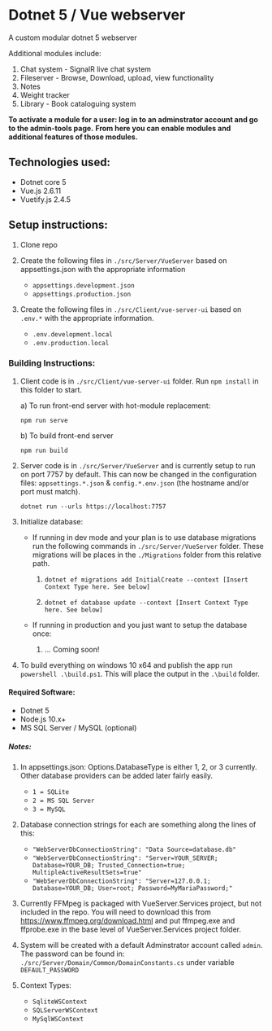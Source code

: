 # Dotnet 5 / Vue webserver

A custom modular dotnet 5 webserver

Additional modules include:

1. Chat system - SignalR live chat system
2. Fileserver - Browse, Download, upload, view functionality
3. Notes
4. Weight tracker
5. Library - Book cataloguing system

**To activate a module for a user: log in to an adminstrator account and go to the admin-tools page.**
**From here you can enable modules and additional features of those modules.**

## Technologies used:

- Dotnet core 5
- Vue.js 2.6.11
- Vuetify.js 2.4.5

## Setup instructions:

1. Clone repo

2. Create the following files in `./src/Server/VueServer` based on appsettings.json with the appropriate information

	- `appsettings.development.json`
	- `appsettings.production.json`

3. Create the following files in `./src/Client/vue-server-ui` based on `.env.*` with the appropriate information.

	- `.env.development.local`
	- `.env.production.local`

### Building Instructions:

1. Client code is in `./src/Client/vue-server-ui` folder. Run `npm install` in this folder to start.
	
	a) To run front-end server with hot-module replacement:

	`npm run serve`
	
	b) To build front-end server
	
	`npm run build`

2. Server code is in `./src/Server/VueServer` and is currently setup to run on port 7757 by default. This can now be changed in the configuration files: `appsettings.*.json` & `config.*.env.json` (the hostname and/or port must match).

	`dotnet run --urls https://localhost:7757`

3. Initialize database:

	- If running in dev mode and your plan is to use database migrations run the following commands in `./src/Server/VueServer` folder. These migrations will be places in the `./Migrations` folder from this relative path.
	
		1. `dotnet ef migrations add InitialCreate --context [Insert Context Type here. See below]`
		
		2. `dotnet ef database update --context [Insert Context Type here. See below]`
	
	- If running in production and you just want to setup the database once:
	
		1. ... Coming soon!

4. To build everything on windows 10 x64 and publish the app run `powershell .\build.ps1`. This will place the output in the `.\build` folder.

#### Required Software:

- Dotnet 5
- Node.js 10.x+
- MS SQL Server / MySQL (optional)

##### Notes:

1. In appsettings.json: Options.DatabaseType is either 1, 2, or 3 currently. Other database providers can be added later fairly easily.

	- `1 = SQLite`
	- `2 = MS SQL Server`
	- `3 = MySQL`

1. Database connection strings for each are something along the lines of this:

	- `"WebServerDbConnectionString": "Data Source=database.db"`
	- `"WebServerDbConnectionString": "Server=YOUR_SERVER; Database=YOUR_DB; Trusted_Connection=true; MultipleActiveResultSets=true"`
	- `"WebServerDbConnectionString": "Server=127.0.0.1; Database=YOUR_DB; User=root; Password=MyMariaPassword;"`

1. Currently FFMpeg is packaged with VueServer.Services project, but not included in the repo. You will need to download this from https://www.ffmpeg.org/download.html and put ffmpeg.exe and ffprobe.exe in the base level of VueServer.Services project folder.

1. System will be created with a default Adminstrator account called `admin`. The password can be found in: `./src/Server/Domain/Common/DomainConstants.cs` under variable `DEFAULT_PASSWORD`

1. Context Types:

	- `SqliteWSContext`
	- `SQLServerWSContext`
	- `MySqlWSContext`